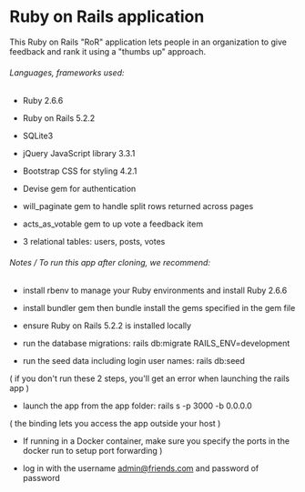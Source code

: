 # Ruby on Rails application

This Ruby on Rails "RoR" application lets people in an organization to give feedback and rank it using a "thumbs up" approach.

###### Languages, frameworks used:

* Ruby 2.6.6

* Ruby on Rails 5.2.2

* SQLite3

* jQuery JavaScript library 3.3.1

* Bootstrap CSS for styling 4.2.1

* Devise gem for authentication

* will_paginate gem to handle split rows returned across pages

* acts_as_votable gem to up vote a feedback item

* 3 relational tables: users, posts, votes

###### Notes / To run this app after cloning, we recommend:

* install rbenv to manage your Ruby environments and install Ruby 2.6.6

* install bundler gem then bundle install the gems specified in the gem file

* ensure Ruby on Rails 5.2.2 is installed locally

* run the database migrations: rails db:migrate RAILS_ENV=development

* run the seed data including login user names: rails db:seed

 ( if you don't run these 2 steps, you'll get an error when launching the rails app )

 * launch the app from the app folder: rails s -p 3000 -b 0.0.0.0

 ( the binding lets you access the app outside your host )

 * If running in a Docker container, make sure you specify the ports in the docker run to setup port forwarding )

 * log in with the username admin@friends.com and password of password

